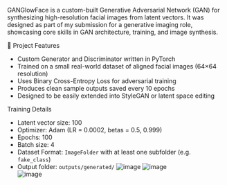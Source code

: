GANGlowFace is a custom-built Generative Adversarial Network (GAN) for synthesizing high-resolution facial images from latent vectors. It was designed as part of my submission for a generative imaging role, showcasing core skills in GAN architecture, training, and image synthesis.

🔧 Project Features

- Custom Generator and Discriminator written in PyTorch
- Trained on a small real-world dataset of aligned facial images (64×64 resolution)
- Uses Binary Cross-Entropy Loss for adversarial training
- Produces clean sample outputs saved every 10 epochs
- Designed to be easily extended into StyleGAN or latent space editing

Training Details

- Latent vector size: 100
- Optimizer: Adam (LR = 0.0002, betas = 0.5, 0.999)
- Epochs: 100
- Batch size: 4
- Dataset Format: `ImageFolder` with at least one subfolder (e.g. `fake_class`)
- Output folder: `outputs/generated/`
![image](https://github.com/user-attachments/assets/5b2d28ab-9578-4c7b-8607-af21a43d2980)  ![image](https://github.com/user-attachments/assets/90ed92ca-8018-44c0-a64a-c806b5f32a5a)  
![image](https://github.com/user-attachments/assets/409e806f-3fa8-4d6e-8d38-f6aa9f7bd292)

